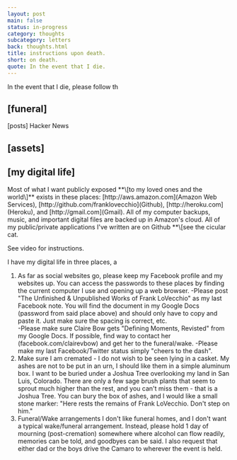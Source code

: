 ```yaml
---
layout: post
main: false
status: in-progress
category: thoughts
subcategory: letters
back: thoughts.html
title: instructions upon death.
short: on death.
quote: In the event that I die.
---
```


In the event that I die, please follow th

<h2>[funeral]</h2>

[posts]
Hacker News

<h2>[assets]</h2>

<h2>[my digital life]</h2>
Most of what I want publicly exposed **\[to my loved ones and the world\]** exists in these places: [http://aws.amazon.com](Amazon Web Services), [http://github.com/franklovecchio](Github), [http://heroku.com](Heroku), and [http://gmail.com](Gmail). All of my computer backups, music, and important digital files are backed up in Amazon's cloud. All of my public/private applications I've written are on Github **\[see the cicular cat.

See video for instructions.

I have my digital life in three places, a
1) As far as social websites go, please keep my Facebook profile and my websites up.  You can access the passwords to these places by finding the current computer I use and opening up a web browser.
    -Please post "The Unfinished & Unpublished Works of Frank LoVecchio" as my last Facebook note.  You will find the document in my Google Docs (password from said place above) and should only have to copy and paste it.  Just make sure the spacing is correct, etc.  
	-Please make sure Claire Bow gets "Defining Moments, Revisted" from my Google Docs.  If possible, find way to contact her (facebook.com/clairevbow) and get her to the funeral/wake.
    -Please make my last Facebook/Twitter status simply "cheers to the dash". 
2) Make sure I am cremated - I do not wish to be seen lying in a casket.  My ashes are not to be put in an urn, I should like them in a simple aluminum box.   I want to be buried under a Joshua Tree overlooking my land in San Luis, Colorado.  There are only a few sage brush plants that seem to sprout much higher than the rest, and you can't miss them - that is a Joshua Tree.  You can bury the box of ashes, and I would like a small stone marker:  "Here rests the remains of Frank LoVecchio.  Don't step on him."
3) Funeral/Wake arrangements
    I don't like funeral homes, and I don't want a typical wake/funeral arrangement.  Instead, please hold 1 day of mourning (post-cremation) somewhere where alcohol can flow readily, memories can be told, and goodbyes can be said.  I also request that either dad or the boys drive the Camaro to wherever the event is held.  